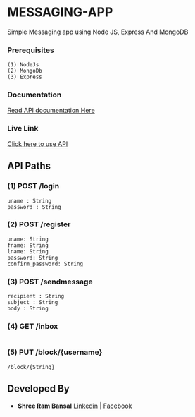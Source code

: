 # MESSAGING-APP
Simple Messaging app using Node JS, Express And MongoDB

### Prerequisites
```
(1) NodeJs
(2) MongoDb
(3) Express
```

### Documentation

[Read API documentation Here](https://documenter.getpostman.com/view/3998711/simple-messaging-app/RVtvqYmv)

### Live Link

[Click here to use API](https://fathomless-shore-82374.herokuapp.com)

## API Paths

### (1) POST /login
```
uname : String
password : String
```
### (2) POST /register

```
uname: String
fname: String
lname: String
password: String
confirm_password: String
```

### (3) POST /sendmessage

```
recipient : String
subject : String
body : String
```

### (4) GET /inbox

```

```

### (5) PUT /block/{username}

```
/block/{String}
```

## Developed By
* **Shree Ram Bansal** [Linkedin](https://www.linkedin.com/in/shree-ram-b-a48786104/) | [Facebook](https://www.facebook.com/shreeram.bansal)
